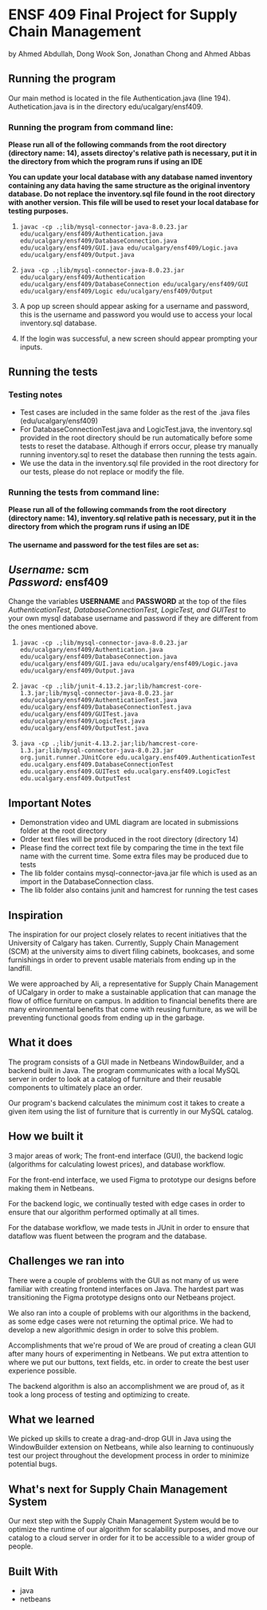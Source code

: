 # ENSF 409 Final Project for Supply Chain Management 
by Ahmed Abdullah, Dong Wook Son, Jonathan Chong and Ahmed Abbas

## Running the program
Our main method is located in the file Authentication.java (line 194). Authetication.java is in the directory edu/ucalgary/ensf409.
### Running the program from command line:
**Please run all of the following commands from the root directory (directory name: 14), assets directoy's relative path is necessary, put it in the directory from which the program runs if using an IDE**

**You can update your local database with any database named inventory containing any data having the same structure as the original inventory database. Do not replace the inventory.sql file found in the root directory with another version. This file will be used to reset your local database for testing purposes.**
1. `javac -cp .;lib/mysql-connector-java-8.0.23.jar edu/ucalgary/ensf409/Authentication.java edu/ucalgary/ensf409/DatabaseConnection.java edu/ucalgary/ensf409/GUI.java edu/ucalgary/ensf409/Logic.java edu/ucalgary/ensf409/Output.java` 

2. `java -cp .;lib/mysql-connector-java-8.0.23.jar edu/ucalgary/ensf409/Authentication edu/ucalgary/ensf409/DatabaseConnection edu/ucalgary/ensf409/GUI edu/ucalgary/ensf409/Logic edu/ucalgary/ensf409/Output`  

3. A pop up screen should appear asking for a username and password, this is the username and password you would use to access your local inventory.sql database. 
4. If the login was successful, a new screen should appear prompting your inputs. 

## Running the tests
### Testing notes
- Test cases are included in the same folder as the rest of the .java files (edu/ucalgary/ensf409)
- For DatabaseConnectionTest.java and LogicTest.java, the inventory.sql provided in the root directory should be run automatically before some tests to reset the database. Although if errors occur, please try manually running inventory.sql to reset the database then running the tests again.
- We use the data in the inventory.sql file provided in the root directory for our tests, please do not replace or modify the file.
### Running the tests from command line:
**Please run all of the following commands from the root directory (directory name: 14), inventory.sql relative path is necessary, put it in the directory from which the program runs if using an IDE**
#### The username and password for the test files are set as:
*Username:* scm  
*Password:* ensf409  
---
Change the variables **USERNAME** and **PASSWORD** at the top of the files *AuthenticationTest, DatabaseConnectionTest, LogicTest,  and GUITest* to your own  mysql database username and password if they are different from the ones mentioned above.

1. `javac -cp .;lib/mysql-connector-java-8.0.23.jar edu/ucalgary/ensf409/Authentication.java edu/ucalgary/ensf409/DatabaseConnection.java edu/ucalgary/ensf409/GUI.java edu/ucalgary/ensf409/Logic.java edu/ucalgary/ensf409/Output.java`

2. `javac -cp .;lib/junit-4.13.2.jar;lib/hamcrest-core-1.3.jar;lib/mysql-connector-java-8.0.23.jar edu/ucalgary/ensf409/AuthenticationTest.java edu/ucalgary/ensf409/DatabaseConnectionTest.java edu/ucalgary/ensf409/GUITest.java edu/ucalgary/ensf409/LogicTest.java edu/ucalgary/ensf409/OutputTest.java`

3. `java -cp .;lib/junit-4.13.2.jar;lib/hamcrest-core-1.3.jar;lib/mysql-connector-java-8.0.23.jar org.junit.runner.JUnitCore edu.ucalgary.ensf409.AuthenticationTest edu.ucalgary.ensf409.DatabaseConnectionTest edu.ucalgary.ensf409.GUITest edu.ucalgary.ensf409.LogicTest edu.ucalgary.ensf409.OutputTest`
 
 ## Important Notes
- Demonstration video and UML diagram are located in submissions folder at the root directory
- Order text files will be produced in the root directory (directory 14)
- Please find the correct text file by comparing the time in the text file name with the current time. Some extra files may be produced due to tests
- The lib folder contains mysql-connector-java.jar file which is used as an import in the DatabaseConnection class. 
- The lib folder also contains junit and hamcrest for running the test cases
 

## Inspiration
The inspiration for our project closely relates to recent initiatives that the University of Calgary has taken. Currently, Supply Chain Management (SCM) at the university aims to divert filing cabinets, bookcases, and some furnishings in order to prevent usable materials from ending up in the landfill.

We were approached by Ali, a representative for Supply Chain Management of UCalgary in order to make a sustainable application that can manage the flow of office furniture on campus. In addition to financial benefits there are many environmental benefits that come with reusing furniture, as we will be preventing functional goods from ending up in the garbage.

## What it does
The program consists of a GUI made in Netbeans WindowBuilder, and a backend built in Java. The program communicates with a local MySQL server in order to look at a catalog of furniture and their reusable components to ultimately place an order.

Our program's backend calculates the minimum cost it takes to create a given item using the list of furniture that is currently in our MySQL catalog.

## How we built it
3 major areas of work; The front-end interface (GUI), the backend logic (algorithms for calculating lowest prices), and database workflow.

For the front-end interface, we used Figma to prototype our designs before making them in Netbeans.

For the backend logic, we continually tested with edge cases in order to ensure that our algorithm performed optimally at all times.

For the database workflow, we made tests in JUnit in order to ensure that dataflow was fluent between the program and the database.

## Challenges we ran into
There were a couple of problems with the GUI as not many of us were familiar with creating frontend interfaces on Java. The hardest part was transitioning the Figma prototype designs onto our Netbeans project.

We also ran into a couple of problems with our algorithms in the backend, as some edge cases were not returning the optimal price. We had to develop a new algorithmic design in order to solve this problem.

Accomplishments that we're proud of
We are proud of creating a clean GUI after many hours of experimenting in Netbeans. We put extra attention to where we put our buttons, text fields, etc. in order to create the best user experience possible.

The backend algorithm is also an accomplishment we are proud of, as it took a long process of testing and optimizing to create.

## What we learned
We picked up skills to create a drag-and-drop GUI in Java using the WindowBuilder extension on Netbeans, while also learning to continuously test our project throughout the development process in order to minimize potential bugs.

## What's next for Supply Chain Management System
Our next step with the Supply Chain Management System would be to optimize the runtime of our algorithm for scalability purposes, and move our catalog to a cloud server in order for it to be accessible to a wider group of people.

## Built With
- java 
- netbeans 
